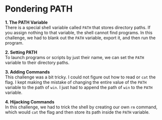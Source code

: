 # Pondering PATH

**1. The PATH Variable**  
There is a special shell variable called `PATH` that stores directory paths. If you assign nothing to that variable, the shell cannot find programs. In this challenge, we had to blank out the `PATH` variable, export it, and then run the program.

**2. Setting PATH**  
To launch programs or scripts by just their name, we can set the `PATH` variable to their directory paths.

**3. Adding Commands**  
This challenge was a bit tricky. I could not figure out how to read or `cat` the flag. I kept making the mistake of changing the entire value of the `PATH` variable to the path of `win`. I just had to append the path of `win` to the `PATH` variable.

**4. Hijacking Commands**  
In this challenge, we had to trick the shell by creating our own `rm` command, which would `cat` the flag and then store its path inside the `PATH` variable.
